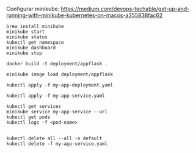 
Configurar minikube: https://medium.com/devops-techable/get-up-and-running-with-minikube-kubernetes-on-macos-a355838fac62

```
brew install minikube
minikube start
minikube status
kubectl get namespace
minikube dashboard
minikube stop
```

```
docker build -t deployment/appflask .

minikube image load deployment/appflask 

kubectl apply -f my-app-deployment.yaml 

kubectl apply -f my-app-service.yaml

kubectl get services
minikube service my-app-service --url
kubectl get pods
kubectl logs -f <pod-name> 


kubectl delete all --all -n default
kubectl delete -f my-app-service.yaml


```